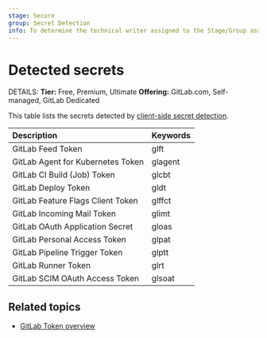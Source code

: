 ```yaml
---
stage: Secure
group: Secret Detection
info: To determine the technical writer assigned to the Stage/Group associated with this page, see https://handbook.gitlab.com/handbook/product/ux/technical-writing/#assignments
---
```


# Detected secrets

DETAILS:
**Tier:** Free, Premium, Ultimate
**Offering:** GitLab.com, Self-managed, GitLab Dedicated

This table lists the secrets detected by [client-side secret detection](index.md).

<!-- markdownlint-disable MD044 -->
<!-- markdownlint-disable MD037 -->

| Description                       | Keywords |
|:----------------------------------|:---------|
| GitLab Feed Token                 | glft     |
| GitLab Agent for Kubernetes Token | glagent  |
| GitLab CI Build (Job) Token       | glcbt    |
| GitLab Deploy Token               | gldt     |
| GitLab Feature Flags Client Token | glffct   |
| GitLab Incoming Mail Token        | glimt    |
| GitLab OAuth Application Secret   | gloas    |
| GitLab Personal Access Token      | glpat    |
| GitLab Pipeline Trigger Token     | glptt    |
| GitLab Runner Token               | glrt     |
| GitLab SCIM OAuth Access Token    | glsoat   |

<!-- markdownlint-enable MD037 -->
<!-- markdownlint-enable MD044 -->

## Related topics

- [GitLab Token overview](../../../../security/token_overview.md)
